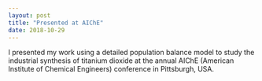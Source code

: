 ```yaml
---
layout: post
title: "Presented at AIChE"
date: 2018-10-29
---
```

<p>
I presented my work using a detailed population balance model to study the 
industrial synthesis of titanium dioxide at the annual AIChE 
(American Institute of Chemical Engineers) conference in Pittsburgh, USA. 
</p>
